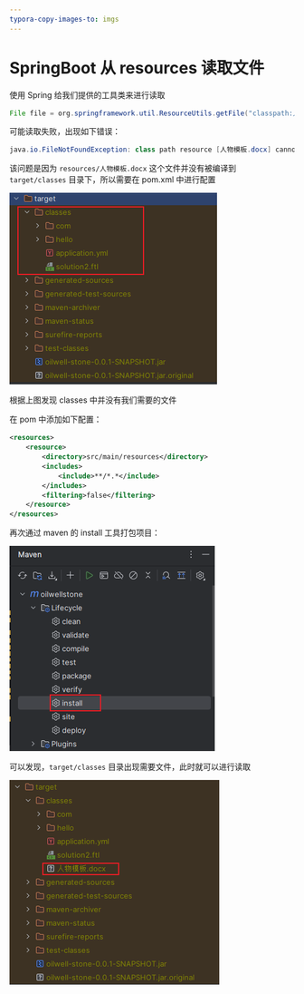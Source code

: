 ```yaml
---
typora-copy-images-to: imgs
---
```






# SpringBoot 从 resources 读取文件



使用 Spring 给我们提供的工具类来进行读取

```java
File file = org.springframework.util.ResourceUtils.getFile("classpath:人物模板.docx");
```



可能读取失败，出现如下错误：

```java
java.io.FileNotFoundException: class path resource [人物模板.docx] cannot be resolved to absolute file path because it does not exist
```



该问题是因为 `resources/人物模板.docx` 这个文件并没有被编译到 `target/classes` 目录下，所以需要在 pom.xml 中进行配置

![1698804785711](imgs/1698804785711.png)

根据上图发现 classes 中并没有我们需要的文件

在 pom 中添加如下配置：

```xml
<resources>
    <resource>
        <directory>src/main/resources</directory>
        <includes>
            <include>**/*.*</include>
        </includes>
        <filtering>false</filtering>
    </resource>
</resources>
```



再次通过 maven 的 install 工具打包项目：

![1698804880038](imgs/1698804880038.png)

可以发现，`target/classes` 目录出现需要文件，此时就可以进行读取

![1698804913910](imgs/1698804913910.png)